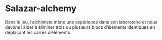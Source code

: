 # Salazar-alchemy
Dans le jeu, l’alchimiste mène une expérience dans son laboratoire et nous devons l’aider à éliminer trois ou plusieurs blocs d’éléments identiques en déplaçant les carrés d’éléments. 
